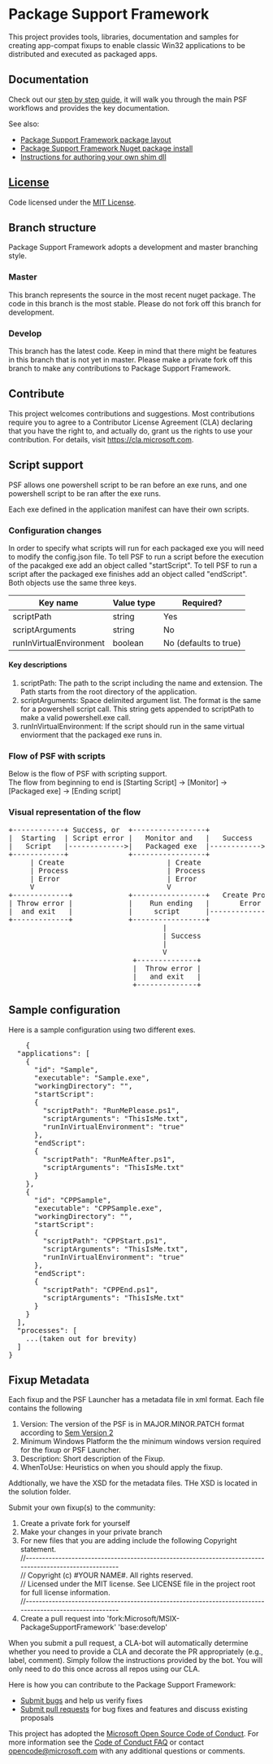 # Package Support Framework
This project provides tools, libraries, documentation and samples for creating app-compat fixups to enable classic Win32 applications to be distributed and executed as packaged apps.

## Documentation
Check out our [step by step guide](https://docs.microsoft.com/en-us/windows/uwp/porting/package-support-framework), it will walk you through the main PSF workflows and provides the key documentation.

See also:
* [Package Support Framework package layout](layout.md)
* [Package Support Framework Nuget package install](https://www.nuget.org/packages/Microsoft.PackageSupportFramework)
* [Instructions for authoring your own shim dll](Authoring.md)

## [License](https://github.com/Microsoft/MSIX-PackageSupportFramework/blob/master/LICENSE)
Code licensed under the [MIT License](https://github.com/Microsoft/MSIX-PackageSupportFramework/blob/master/LICENSE).

## Branch structure
Package Support Framework adopts a development and master branching style.

### Master
This branch represents the source in the most recent nuget package.  The code in this branch is the most stable.  Please do not fork off this branch for development.

### Develop
This branch has the latest code. Keep in mind that there might be features in this branch that is not yet in master.  Please make a private fork off this branch to make any contributions to Package Support Framework.

## Contribute
This project welcomes contributions and suggestions.  Most contributions require you to agree to a Contributor License Agreement (CLA) declaring that you have the right to, and actually do, grant us the rights to use your contribution. For details, visit https://cla.microsoft.com.

## Script support
PSF allows one powershell script to be ran before an exe runs, and one powershell script to be ran after the exe runs.

Each exe defined in the application manifest can have their own scripts.

### Configuration changes
In order to specify what scripts will run for each packaged exe you will need to modify the config.json file.  To tell PSF to run a script before the execution of the pacakged exe add an object called "startScript".  To tell PSF to run a script after the packaged exe finishes add an object called "endScript".
Both objects use the same three keys.

| Key name                | Value type | Required?             |
|-------------------------|------------|-----------------------|
| scriptPath              | string     | Yes                   |
| scriptArguments         | string     | No                    |
| runInVirtualEnvironment | boolean    | No (defaults to true) |
 
 #### Key descriptions
 1. scriptPath: The path to the script including the name and extension.  The Path starts from the root directory of the application.
 2. scriptArguments: Space delimited argument list.  The format is the same for a powershell script call.  This string gets appended to scriptPath to make a valid powershell.exe call.
 3. runInVirtualEnvironment: If the script should run in the same virtual enviorment that the packaged exe runs in.
 
### Flow of PSF with scripts
Below is the flow of PSF with scripting support.  
The flow from beginning to end is [Starting Script] -> [Monitor] -> [Packaged exe] -> [Ending script]


### Visual representation of the flow
<pre>
+------------+ Success, or  +-----------------+              +-----------------+
|  Starting  | Script error |   Monitor and   |   Success    |      Ending     |
|   Script   |------------->|   Packaged exe  |------------> |      Script     |
+------------+              +-----------------+              +-----------------+
     | Create                        | Create                         | Create
     | Process                       | Process                        | Process
     | Error                         | Error                          | Error
     V                               V                                V
+-------------+             +-----------------+   Create Process +----------------+
| Throw error |             |    Run ending   |       Error      |   Throw error  | 
|  and exit   |             |     script      |----------------->|    and exit.   |
+-------------+             +-----------------+                  +----------------+
                                    | 
                                    | Success
                                    |
                                    V
                             +--------------+
                             |  Throw error |
                             |   and exit   |
                             +--------------+
</pre>

## Sample configuration
Here is a sample configuration using two different exes.
<pre>
    {
  "applications": [
    {
      "id": "Sample",
      "executable": "Sample.exe",
      "workingDirectory": "",
	  "startScript":
	  {
		"scriptPath": "RunMePlease.ps1",
		"scriptArguments": "ThisIsMe.txt",
		"runInVirtualEnvironment": "true"
	  },
	  "endScript":
	  {
		"scriptPath": "RunMeAfter.ps1",
		"scriptArguments": "ThisIsMe.txt"
	  }
    },
	{
      "id": "CPPSample",
      "executable": "CPPSample.exe",
      "workingDirectory": "",
	  "startScript":
	  {
		"scriptPath": "CPPStart.ps1",
		"scriptArguments": "ThisIsMe.txt",
		"runInVirtualEnvironment": "true"
	  },
	  "endScript":
	  {
		"scriptPath": "CPPEnd.ps1",
		"scriptArguments": "ThisIsMe.txt"
	  }
    }
  ],
  "processes": [
    ...(taken out for brevity)
  ]
}
</pre>

## Fixup Metadata
Each fixup and the PSF Launcher has a metadata file in xml format.  Each file contains the following  
 1. Version:  The version of the PSF is in MAJOR.MINOR.PATCH format according to [Sem Version 2](https://semver.org/)
 2. Minimum Windows Platform the the minimum windows version required for the fixup or PSF Launcher.
 3. Description: Short description of the Fixup.
 4. WhenToUse: Heuristics on when you should apply the fixup.

Addtionally, we have the XSD for the metadata files.  THe XSD is located in the solution folder.

Submit your own fixup(s) to the community:
1. Create a private fork for yourself
2. Make your changes in your private branch
3. For new files that you are adding include the following Copyright statement.\
//-------------------------------------------------------------------------------------------------------\
// Copyright (c) #YOUR NAME#. All rights reserved.\
// Licensed under the MIT license. See LICENSE file in the project root for full license information.\
//-------------------------------------------------------------------------------------------------------
4. Create a pull request into 'fork:Microsoft/MSIX-PackageSupportFramework' 'base:develop'

When you submit a pull request, a CLA-bot will automatically determine whether you need to provide a CLA and decorate the PR appropriately (e.g., label, comment). Simply follow the instructions provided by the bot. You will only need to do this once across all repos using our CLA.

Here is how you can contribute to the Package Support Framework:

* [Submit bugs](https://github.com/Microsoft/MSIX-PackageSupportFramework/issues) and help us verify fixes
* [Submit pull requests](https://github.com/Microsoft/MSIX-PackageSupportFramework/pulls) for bug fixes and features and discuss existing proposals

This project has adopted the [Microsoft Open Source Code of Conduct](https://opensource.microsoft.com/codeofconduct/). For more information see the [Code of Conduct FAQ](https://opensource.microsoft.com/codeofconduct/faq/) or contact [opencode@microsoft.com](mailto:opencode@microsoft.com) with any additional questions or comments.

